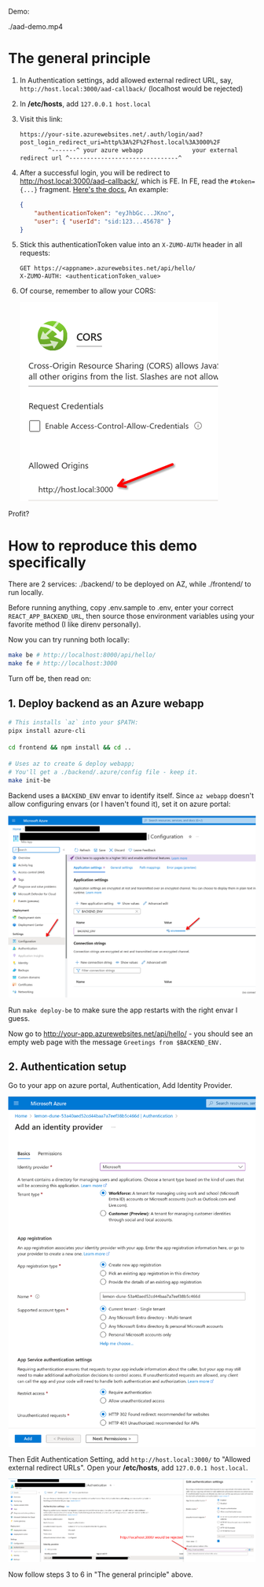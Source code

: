 Demo:

./aad-demo.mp4

# The general principle

1. In Authentication settings, add allowed external redirect URL, say,
   `http://host.local:3000/aad-callback/` (localhost would be rejected)
2. In **/etc/hosts**, add `127.0.0.1 host.local`
3. Visit this link:

    ```
    https://your-site.azurewebsites.net/.auth/login/aad?post_login_redirect_uri=http%3A%2F%2Fhost.local%3A3000%2F
            ^-------^ your azure webapp              your external redirect url ^-------------------------------^
    ```

4. After a successful login, you will be redirect to
   http://host.local:3000/aad-callback/, which is FE.
   In FE, read the `#token={...}` fragment. [Here's the docs.][doc1]
   An example:

    ```json
    {
        "authenticationToken": "eyJhbGc...JKno",
        "user": { "userId": "sid:123...45678" }
    }
    ```

5. Stick this authenticationToken value into an `X-ZUMO-AUTH` header in all
   requests:
    ```
    GET https://<appname>.azurewebsites.net/api/hello/
    X-ZUMO-AUTH: <authenticationToken_value>
    ```

6. Of course, remember to allow your CORS:

    ![](04-cors.png)

Profit?


# How to reproduce this demo specifically

There are 2 services: ./backend/ to be deployed on AZ, while ./frontend/ to run
locally.

Before running anything, copy .env.sample to .env, enter your correct
`REACT_APP_BACKEND_URL`, then source those environment variables using your
favorite method (I like direnv personally).

Now you can try running both locally:

```sh
make be # http://localhost:8000/api/hello/
make fe # http://localhost:3000
```

Turn off be, then read on:

## 1. Deploy backend as an Azure webapp

```sh
# This installs `az` into your $PATH:
pipx install azure-cli

cd frontend && npm install && cd ..

# Uses az to create & deploy webapp;
# You'll get a ./backend/.azure/config file - keep it.
make init-be
```

Backend uses a `BACKEND_ENV` envar to identify itself.
Since `az webapp` doesn't allow configuring envars (or I haven't found it),
set it on azure portal:

![](01-envar.png)

Run `make deploy-be` to make sure the app restarts with the right envar I
guess.

Now go to http://your-app.azurewebsites.net/api/hello/ - you should see an
empty web page with the message `Greetings from $BACKEND_ENV.`

## 2. Authentication setup

Go to your app on azure portal, Authentication, Add Identity Provider.

![](02-add-idp.png)

Then Edit Authentication Setting, add `http://host.local:3000/` to "Allowed
external redirect URLs". Open your **/etc/hosts**, add `127.0.0.1 host.local`.

![](03-callback-url.png)

Now follow steps 3 to 6 in "The general principle" above.

[doc1]: https://learn.microsoft.com/en-us/azure/app-service/configure-authentication-customize-sign-in-out#use-multiple-sign-in-providers
